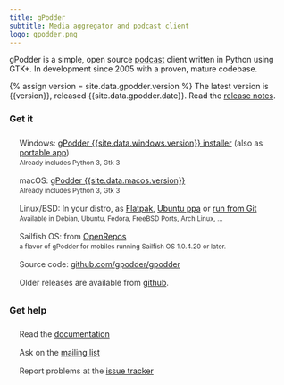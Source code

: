 ```yaml
---
title: gPodder
subtitle: Media aggregator and podcast client
logo: gpodder.png
---
```


<style>
ul {
    padding-left: 10px;
}

ul li {
    padding: 8px;
    list-style: none;
    color: #333;
}
</style>

gPodder is a simple, open source [podcast](https://en.wikipedia.org/wiki/Podcast) client written in Python using GTK+. In development since 2005 with a proven, mature codebase.

{% assign version = site.data.gpodder.version %}
The latest version is <span id="latest-version">{{version}}</span>, released <span id="release-date">{{site.data.gpodder.date}}</span>. Read the [release notes](https://github.com/gpodder/gpodder/releases).

### Get it

-   Windows: [gPodder {{site.data.windows.version}} installer][win] (also as [portable app][win-portable])<br>
    <small>Already includes Python 3, Gtk 3</small>
-   macOS: [gPodder {{site.data.macos.version}}][mac]<br>
    <small>Already includes Python 3, Gtk 3</small>
-   Linux/BSD: In your distro, as [Flatpak][flatpak], [Ubuntu ppa][ppa] or [run from Git](docs/run-from-git.md)<br>
    <small>Available in Debian, Ubuntu, Fedora, FreeBSD Ports, Arch Linux, ...</small>
-   Sailfish OS: from [OpenRepos](https://openrepos.net/content/keeperofthekeys/gpodder)<br>
    <small>a flavor of gPodder for mobiles running Sailfish OS 1.0.4.20 or later.</small>
-   Source code: [github.com/gpodder/gpodder](https://github.com/gpodder/gpodder)
-   Older releases are available from [github][releases].

### Get help

- Read the [documentation](docs/)
- Ask on the [mailing list](http://www.freelists.org/list/gpodder)
- Report problems at the [issue tracker](https://github.com/gpodder/gpodder/issues)

[win]: https://github.com/gpodder/gpodder/releases/download/{{site.data.windows.version}}/windows-gpodder-{{site.data.windows.version}}-installer.exe
[win-portable]: https://github.com/gpodder/gpodder/releases/download/{{site.data.windows.version}}/windows-gpodder-{{site.data.windows.version}}-portable.exe
[mac]: https://github.com/gpodder/gpodder/releases/download/{{site.data.macos.version}}/macOS-gPodder-{{site.data.macos.version}}.zip
[releases]: https://github.com/gpodder/gpodder/releases
[ppa]: https://launchpad.net/~gpodder/+archive/ubuntu/ppa
[flatpak]: https://flathub.org/apps/details/org.gpodder.gpodder
